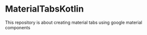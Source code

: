 # MaterialTabsKotlin
This repository is about creating material tabs using google material components
